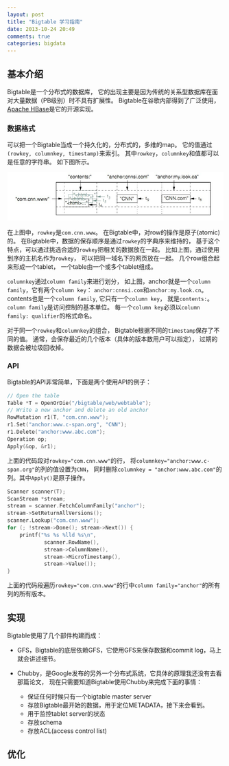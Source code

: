 ```yaml
---
layout: post
title: "Bigtable 学习指南"
date: 2013-10-24 20:49
comments: true
categories: bigdata 
---
```


## 基本介绍

Bigtable是一个分布式的数据库，
它的出现主要是因为传统的关系型数据库在面对大量数据（PB级别）时不具有扩展性。
Bigtable在谷歌内部得到了广泛使用，
[Apache HBase](http://hbase.apache.org/)是它的开源实现。

### 数据格式

可以把一个Bigtable当成一个持久化的，分布式的，多维的map。
它的值通过`(rowkey, columnkey, timestamp)`来索引。
其中`rowkey`，`columnkey`和值都可以是任意的字符串。
如下图所示。

![Bigtable数据示意图](/images/row_column.jpg)

在上图中，`rowkey`是`com.cnn.www`。
在Bigtable中，对row的操作是原子(atomic)的。
在Bigtable中，数据的保存顺序是通过`rowkey`的字典序来维持的，
基于这个特点，可以通过挑选合适的`rowkey`把相关的数据放在一起。
比如上图，通过使用到序的主机名作为`rowkey`，
可以把同一域名下的网页放在一起。
几个row组合起来形成一个tablet，
一个table由一个或多个tablet组成。

`columnkey`通过`column family`来进行划分，
如上图，anchor就是一个`column family`，它有两个`column key`：
`anchor:cnnsi.com`和`anchor:my.look.cn`。
contents也是一个`column family`, 它只有一个`column key`，
就是`contents:`。`column family`是访问控制的基本单位。
每一个`column key`必须以`column family: qualifier`的格式命名。

对于同一个`rowkey`和`columnkey`的组合，
Bigtable根据不同的`timestamp`保存了不同的值。
通常，会保存最近的几个版本（具体的版本数用户可以指定），
过期的数据会被垃圾回收掉。

### API

Bigtable的API非常简单，下面是两个使用API的例子： 

```cpp 写Bigtable
// Open the table
Table *T = OpenOrDie("/bigtable/web/webtable");
// Write a new anchor and delete an old anchor
RowMutation r1(T, "com.cnn.www");
r1.Set("anchor:www.c-span.org", "CNN");
r1.Delete("anchor:www.abc.com");
Operation op;
Apply(&op, &r1);
```

上面的代码段对`rowkey="com.cnn.www"`的行，
将`columnkey="anchor:www.c-span.org"`的列的值设置为`CNN`，
同时删除`columnkey = "anchor:www.abc.com"`的列。其中`Apply()`是原子操作。

```cpp 读Bigtable
Scanner scanner(T);
ScanStream *stream;
stream = scanner.FetchColumnFamily("anchor");
stream->SetReturnAllVersions();
scanner.Lookup("com.cnn.www");
for (; !stream->Done(); stream->Next()) {
    printf("%s %s %lld %s\n",
            scanner.RowName(),
            stream->ColumnName(),
            stream->MicroTimestamp(),
            stream->Value());
}
```

上面的代码段遍历`rowkey="com.cnn.www"`的行中`column family="anchor"`的所有列的所有版本。

## 实现

Bigtable使用了几个部件构建而成：

* GFS，Bigtable的底层依赖GFS，它使用GFS来保存数据和commit log，马上就会讲述细节。
* Chubby，是Google发布的另外一个分布式系统，它具体的原理我还没有去看那篇论文，
    现在只需要知道Bigtable使用Chubby来完成下面的事情：

    * 保证任何时候只有一个bigtable master server
    * 存放Bigtable最开始的数据，用于定位METADATA，接下来会看到。
    * 用于监控tablet server的状态
    * 存放schema
    * 存放ACL(access control list)

## 优化
